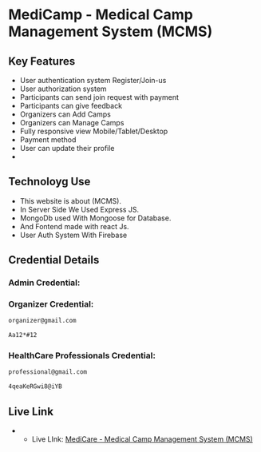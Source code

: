 # MediCamp - Medical Camp Management System (MCMS)

## Key Features

- User authentication system Register/Join-us
- User authorization system
- Participants can send join request with payment
- Participants can give feedback
- Organizers can Add Camps
- Organizers can Manage Camps
- Fully responsive view Mobile/Tablet/Desktop
- Payment method
- User can update their profile
-

## Technoloyg Use

- This website is about (MCMS).
- In Server Side We Used Express JS.
- MongoDb used With Mongoose for Database.
- And Fontend made with react Js.
- User Auth System With Firebase

## Credential Details

### Admin Credential:

### Organizer Credential:

```bash
organizer@gmail.com
```

```bash
Aa12*#12
```

### HealthCare Professionals Credential:

```bash
professional@gmail.com
```

```bash
4qeaKeRGwi8@iYB
```

## Live Link

- - Live LInk: [MediCare - Medical Camp Management System (MCMS)](https://medicare-svc.netlify.app/)
